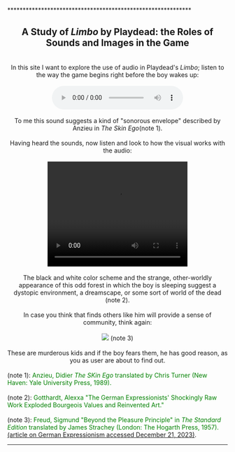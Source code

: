 ************************************************************<html>
<title></title>
<head></head>
<body>
  <center>
    <h2>A Study of <i>Limbo</i> by Playdead: the Roles of Sounds and Images in the Game</h2>
  <br>In this site I want to explore the use of audio in Playdead's <i>Limbo</i>; listen to the 
  way the game begins right before the boy wakes up:</br>
  <br><audio controls>
  <source src="horse.ogg" type="audio/ogg">
  <source src="limbo.audio.opening.mp3" type="audio/mpeg">
</audio></br>
  <br>To me this sound suggests a kind of "sonorous envelope" described by Anzieu 
  in <i>The Skin Ego</i>(note 1).</br>
<br>Having heard the sounds, now listen and look to how the visual works with the audio:</br>
<br><video width="320" height="240" controls>
  <source src="limbo.opening.two.mp4" type="video/mp4">
  <source src="movie.ogg" type="video/ogg">
</video></br>
  <br>The black and white color scheme and the strange, other-worldly appearance of this odd forest
  in which the boy is sleeping suggest a dystopic environment, a dreamscape, or some sort of
  world of the dead (note 2).</br>
<br>In case you think that finds others like him will provide a sense of community, think again:</br>
<br><img src="limbo.others.two.png"> (note 3)</br>
  <br>These are murderous kids and if the boy fears them, he has good reason, as you as user are about to find
  out.</br>
  </center>
<br>(note 1): <font color="green">Anzieu, Didier <i>The SKin Ego</i> translated by Chris Turner (New Haven: Yale University
  Press, 1989).</font></br>
<br>(note 2): <font color="green">Gotthardt, Alexxa "The German Expressionists' Shockingly Raw Work Exploded
  Bourgeois Values and Reinvented Art."</font> </br>
<br>(note 3): <font color="green">Freud, Sigmund "Beyond the Pleasure Principle" in <i>The Standard
Edition</i> translated by James Strachey (London: The Hogarth Press, 1957).</font></br>
<a href="https://www.artsy.net/article/artsy-editorial-german-expressionists-shockingly-raw-work-exploded-bourgeois-values-reinvented-art"> (article on German Expressionism accessed December 21, 2023)</a>.</br
</body>
</html>

****************************************************
